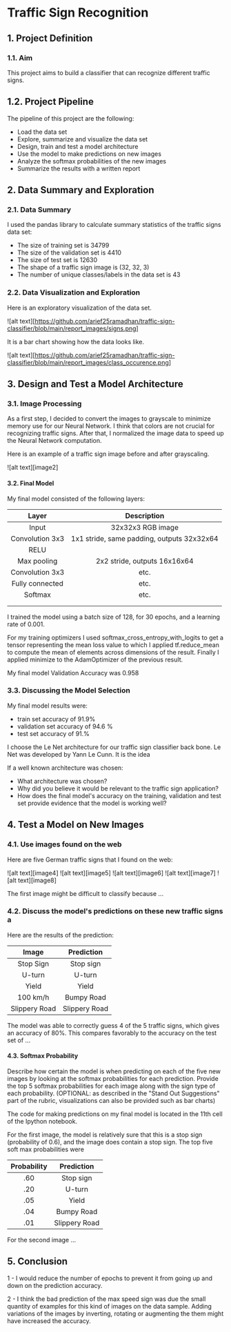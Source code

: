 # **Traffic Sign Recognition** 

## 1. Project Definition

### 1.1. Aim

This project aims to build a classifier that can recognize different traffic signs.

## 1.2. Project Pipeline

The pipeline of this project are the following:
* Load the data set
* Explore, summarize and visualize the data set
* Design, train and test a model architecture
* Use the model to make predictions on new images
* Analyze the softmax probabilities of the new images
* Summarize the results with a written report


## 2. Data Summary and Exploration

### 2.1. Data Summary

I used the pandas library to calculate summary statistics of the traffic
signs data set:

* The size of training set is 34799
* The size of the validation set is 4410
* The size of test set is 12630
* The shape of a traffic sign image is (32, 32, 3)
* The number of unique classes/labels in the data set is 43

### 2.2. Data Visualization and Exploration

Here is an exploratory visualization of the data set. 

![alt text][https://github.com/arief25ramadhan/traffic-sign-classifier/blob/main/report_images/signs.png]

It is a bar chart showing how the data looks like. 

![alt text][https://github.com/arief25ramadhan/traffic-sign-classifier/blob/main/report_images/class_occurence.png]

## 3. Design and Test a Model Architecture

### 3.1. Image Processing

As a first step, I decided to convert the images to grayscale to minimize memory use for our Neural Network. I think that colors are not crucial for recognizing traffic signs. After that, I normalized the image data to speed up the Neural Network computation.

Here is an example of a traffic sign image before and after grayscaling.

![alt text][image2]


#### 3.2. Final Model

My final model consisted of the following layers:

| Layer         		|     Description	        					| 
|:---------------------:|:---------------------------------------------:| 
| Input         		| 32x32x3 RGB image   							| 
| Convolution 3x3     	| 1x1 stride, same padding, outputs 32x32x64 	|
| RELU					|												|
| Max pooling	      	| 2x2 stride,  outputs 16x16x64 				|
| Convolution 3x3	    | etc.      									|
| Fully connected		| etc.        									|
| Softmax				| etc.        									|
|						|												|
|						|												|

I trained the model using a batch size of 128, for 30 epochs, and a learning rate of 0.001.

For my training optimizers I used softmax_cross_entropy_with_logits to get a tensor representing the mean loss value to which I applied tf.reduce_mean to compute the mean of elements across dimensions of the result. Finally I applied minimize to the AdamOptimizer of the previous result.

My final model Validation Accuracy was 0.958

### 3.3. Discussing the Model Selection

My final model results were:
* train set accuracy of 91.9%
* validation set accuracy of 94.6 % 
* test set accuracy of 91.%

I choose the Le Net architecture for our traffic sign classifier back bone. Le Net was developed by Yann Le Cunn. It is the idea  

If a well known architecture was chosen:
* What architecture was chosen?
* Why did you believe it would be relevant to the traffic sign application?
* How does the final model's accuracy on the training, validation and test set provide evidence that the model is working well?
 

## 4. Test a Model on New Images

### 4.1. Use images found on the web

Here are five German traffic signs that I found on the web:

![alt text][image4] ![alt text][image5] ![alt text][image6] 
![alt text][image7] ![alt text][image8]

The first image might be difficult to classify because ...

### 4.2. Discuss the model's predictions on these new traffic signs a

Here are the results of the prediction:

| Image			        |     Prediction	        					| 
|:---------------------:|:---------------------------------------------:| 
| Stop Sign      		| Stop sign   									| 
| U-turn     			| U-turn 										|
| Yield					| Yield											|
| 100 km/h	      		| Bumpy Road					 				|
| Slippery Road			| Slippery Road      							|


The model was able to correctly guess 4 of the 5 traffic signs, which gives an accuracy of 80%. This compares favorably to the accuracy on the test set of ...

#### 4.3. Softmax Probability

Describe how certain the model is when predicting on each of the five new images by looking at the softmax probabilities for each prediction. Provide the top 5 softmax probabilities for each image along with the sign type of each probability. (OPTIONAL: as described in the "Stand Out Suggestions" part of the rubric, visualizations can also be provided such as bar charts)

The code for making predictions on my final model is located in the 11th cell of the Ipython notebook.

For the first image, the model is relatively sure that this is a stop sign (probability of 0.6), and the image does contain a stop sign. The top five soft max probabilities were

| Probability         	|     Prediction	        					| 
|:---------------------:|:---------------------------------------------:| 
| .60         			| Stop sign   									| 
| .20     				| U-turn 										|
| .05					| Yield											|
| .04	      			| Bumpy Road					 				|
| .01				    | Slippery Road      							|


For the second image ... 

## 5. Conclusion

1 - I would reduce the number of epochs to prevent it from going up and down on the prediction accuracy.

2 - I think the bad prediction of the max speed sign was due the small quantity of examples for this kind of images on the data sample. Adding variations of the images by inverting, rotating or augmenting the them might have increased the accuracy.


